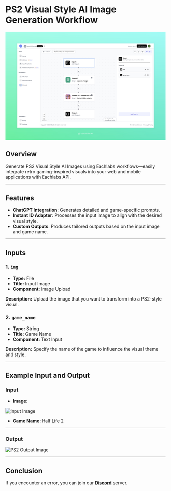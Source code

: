 # PS2 Visual Style AI Image Generation Workflow

<img src="images/ps2-visual-style-ai-image-generation-workflow-full.jpeg" alt="PS2 Visual Style AI Image Generation Workflow"/>

## Overview

Generate PS2 Visual Style AI Images using Eachlabs workflows—easily integrate retro gaming-inspired visuals into your web and mobile applications with Eachlabs API.


---

## Features

- **ChatGPT Integration**: Generates detailed and game-specific prompts.  
- **Instant ID Adapter**: Processes the input image to align with the desired visual style.  
- **Custom Outputs**: Produces tailored outputs based on the input image and game name.  

---

## Inputs

### 1. `img`  
- **Type:** File  
- **Title:** Input Image  
- **Component:** Image Upload  

**Description:** Upload the image that you want to transform into a PS2-style visual.

### 2. `game_name`  
- **Type:** String  
- **Title:** Game Name  
- **Component:** Text Input  

**Description:** Specify the name of the game to influence the visual theme and style.

---

## Example Input and Output

### Input  
- **Image:**  
<img src="https://storage.googleapis.com/magicpoint/thumbs/Screenshot_5.png" alt="Input Image" width="250"/>  

- **Game Name:** Half Life 2

---

### Output  
<img src="https://storage.googleapis.com/magicpoint/github-outputs/ps2-visual-style-ai-image-generation-workflow.webp" alt="PS2 Output Image" width="250"/>  

---


## Conclusion

If you encounter an error, you can join our <b><a href="https://discord.com/invite/yzZD4ZxBPt" target="_blank">Discord</a></b> server.